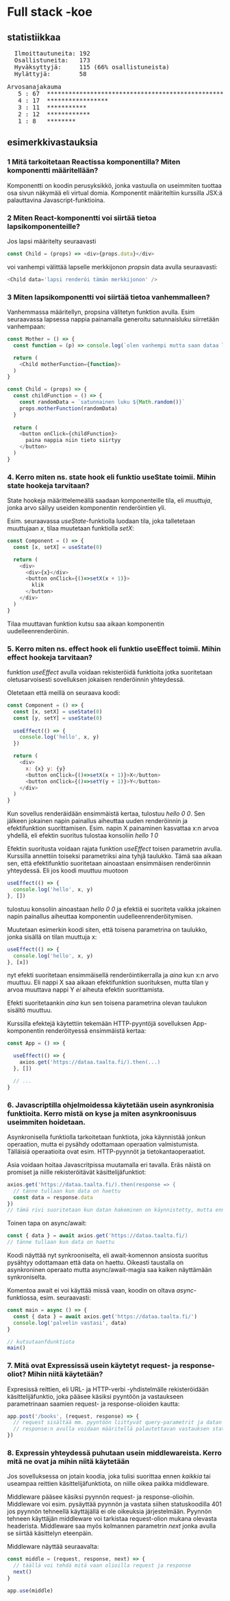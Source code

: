 # Full stack -koe

## statistiikkaa

<pre>
  Ilmoittautuneita: 192
  Osallistuneita:   173
  Hyväksyttyjä:     115 (66% osallistuneista)	   
  Hylättyjä:        58
</pre>

<pre>
Arvosanajakauma
   5 : 67  ******************************************************************* 
   4 : 17  *****************
   3 : 11  ***********
   2 : 12  ************
   1 : 8   ********
</pre>

## esimerkkivastauksia

### 1 Mitä tarkoitetaan Reactissa komponentilla? Miten komponentti määritellään?  

Komponentti on koodin perusyksikkö, jonka vastuulla on useimmiten tuottaa osa sivun näkymää eli virtual domia. Komponentit määriteltiin kurssilla JSX:ä palauttavina Javascript-funktioina.

### 2 Miten React-komponentti voi siirtää tietoa lapsikomponenteille?

Jos lapsi määritelty seuraavasti

```js 
const Child = (props) => <div>{props.data}</div>
```

voi vanhempi välittää lapselle merkkijonon _propsin_ data avulla seuraavasti:

```js 
<Child data='lapsi renderöi tämän merkkijonon' />
```

### 3 Miten lapsikomponentti voi siirtää tietoa vanhemmalleen?  

Vanhemmassa määritellyn, propsina välitetyn funktion avulla. Esim seuraavassa lapsessa nappia painamalla generoitu satunnaisluku siirretään vanhempaan:

```js 
const Mother = () => {
  const function = (p) => console.log(`olen vanhempi mutta saan dataa lapselta ${p}`)

  return (
    <Child motherFunction={function}>
  )
}
```

```js 
const Child = (props) => {
  const childFunction = () => {
    const randomData = `satunnainen luku ${Math.random()}`
    props.motherFunction(randomData)
  }
  
  return (
    <button onClick={childFunction}>
      paina nappia niin tieto siirtyy
    </button>
  )
}
```

### 4. Kerro miten ns. state hook eli funktio useState toimii. Mihin state hookeja tarvitaan?

State hookeja määrittelemeällä saadaan komponenteille tila, eli _muuttuja_, jonka arvo säilyy useiden komponentin renderöintien yli.

Esim. seuraavassa _useState_-funktiolla luodaan tila, joka talletetaan muuttujaan _x_, tilaa muutetaan funktiolla _setX_:

```js 
const Component = () => {
  const [x, setX] = useState(0)

  return (
    <div>
      <div>{x}</div>
      <button onClick={()=>setX(x + 1)}>
        klik
      </button>
    </div>
  )
}
```

Tilaa muuttavan funktion kutsu saa aikaan komponentin uudelleenrenderöinin.

### 5. Kerro miten ns. effect hook eli funktio useEffect toimii. Mihin effect hookeja tarvitaan?

funktion _useEffect_ avulla voidaan rekisteröidä funktioita jotka suoritetaan oletusarvoisesti sovelluksen jokaisen renderöinnin yhteydessä. 

Oletetaan että meillä on seuraava koodi:

```js 
const Component = () => {
  const [x, setX] = useState(0)
  const [y, setY] = useState(0)
  
  useEffect(() => {
    console.log('hello', x, y)
  })

  return (
    <div>
      x: {x} y: {y}
      <button onClick={()=>setX(x + 1)}>X</button>
      <button onClick={()=>setY(y + 1)}>Y</button>
    </div>
  )
}
```

Kun sovellus renderäidään ensimmäistä kertaa, tulostuu _hello 0 0_. Sen jälkeen jokainen napin painallus aiheuttaa uuden renderöinnin ja efektifunktion suorittamisen. Esim. napin X painaminen kasvattaa x:n arvoa yhdellä, eli efektin suoritus tulostaa konsoliin _hello 1 0_

Efektin suoritusta voidaan rajata funktion _useEffect_ toisen parametrin avulla. Kurssilla annettiin toiseksi parametriksi aina tyhjä taulukko. Tämä saa aikaan sen, että efektifunktio suoritetaan ainoastaan ensimmäisen renderöinnin yhteydessä. Eli jos koodi muuttuu muotoon

```js 
useEffect(() => {
  console.log('hello', x, y)
}, [])
```

tulostuu konsoliin ainoastaan _hello 0 0_ ja efektiä ei suoriteta vaikka jokainen napin painallus aiheuttaa komponentin uudelleenrenderöitymisen.

Muutetaan esimerkin koodi siten, että toisena parametrina on taulukko, jonka sisällä on tilan muuttuja x:

```js 
useEffect(() => {
  console.log('hello', x, y)
}, [x])
```

nyt efekti suoritetaan ensimmäisellä renderöintikerralla ja _aina_ kun x:n arvo muuttuu. Eli nappi X saa aikaan efektifunktion suorituksen, mutta tilan y arvoa muuttava nappi Y _ei_ aiheuta efektin suorittamista.

Efekti suoritetaankin _aina_ kun sen toisena parametrina olevan taulukon sisältö muuttuu.

Kurssilla efektejä käytettiin tekemään HTTP-pyyntöjä sovelluksen App-komponentin renderöityessä ensimmäistä kertaa:


```js 
const App = () => {

  useEffect(() => {
    axios.get('https://dataa.taalta.fi/).then(...)
  }, [])

  // ...
}
```

### 6. Javascriptilla ohjelmoidessa käytetään usein asynkronisia funktioita. Kerro mistä on kyse ja miten asynkroonisuus useimmiten hoidetaan.

Asynkronisella funktiolla tarkoitetaan funktiota, joka käynnistää jonkun operaation, mutta ei pysähdy odottamaan operaation valmistumista. Tälläisiä operaatioita ovat esim. HTTP-pyynnöt ja tietokantaoperaatiot.

Asia voidaan hoitaa Javascritpissa muutamalla eri tavalla. Eräs näistä on promiset ja niille rekisteröitävät käsittelijäfunktiot:

```js 
axios.get('https://dataa.taalta.fi/).then(response => {
  // tänne tullaan kun data on haettu
  const data = response.data
})
// tämä rivi suoritetaan kun datan hakeminen on käynnistetty, mutta ennen kun data on saatu
```

Toinen tapa on async/await:

```js 
const { data } = await axios.get('https://dataa.taalta.fi/)
// tänne tullaan kun data on haettu
```

Koodi näyttää nyt synkrooniselta, eli await-komennon ansiosta suoritus pysähtyy odottamaan että data on haettu. Oikeasti taustalla on asynkroninen operaato mutta async/await-magia saa kaiken näyttämään synkroniselta. 

Komentoa await ei voi käyttää missä vaan, koodin on oltava _async_-funktiossa, esim. seuraavasti:

```js 
const main = async () => {
  const { data } = await axios.get('https://dataa.taalta.fi/')
  console.log('palvelin vastasi', data)
}

// kutsutaanfdunktiota
main()
```

### 7. Mitä ovat Expressissä usein käytetyt request- ja response-oliot? Mihin niitä käytetään?

Expresissä reittien, eli URL- ja HTTP-verbi -yhdistelmälle rekisteröidään käsittelijäfunktio, joka pääsee käsiksi pyyntöön ja vastaukseen parametrinaan saamien request- ja response-olioiden kautta:

```js 
app.post('/books', (request, response) => {
  // request sisältää mm. pyyntöön liittyvät query-parametrit ja datan
  // response:n avulla voidaan määritellä palautettavan vastauksen statuskoodi ja mukana lähetettävä data
})
```

### 8. Expressin yhteydessä puhutaan usein middlewareista. Kerro mitä ne ovat ja mihin niitä käytetään

Jos sovelluksessa on jotain koodia, joka tulisi suorittaa ennen _kaikkia_ tai useampaa reittien käsittelijäfunktiota, on niille oikea paikka middleware. 

Middleware pääsee käsiksi pyynnön request- ja response-olioihin. Middleware voi esim. pysäyttää pyynnön ja vastata siihen  statuskoodilla 401 jos pyynnön tehneellä käyttäjällä ei ole oikeuksia järjestelmään. Pyynnön tehneen käyttäjän middleware voi tarkistaa request-olion mukana olevasta headerista. Middleware saa myös kolmannen parametrin _next_ jonka avulla se siirtää käsittelyn eteenpäin.

Middleware näyttää seuraavalta:

```js 
const middle = (request, response, next) => {
  // täällä voi tehdä mitä vaan olioilla request ja response
  next()
}

app.use(middle)
```

